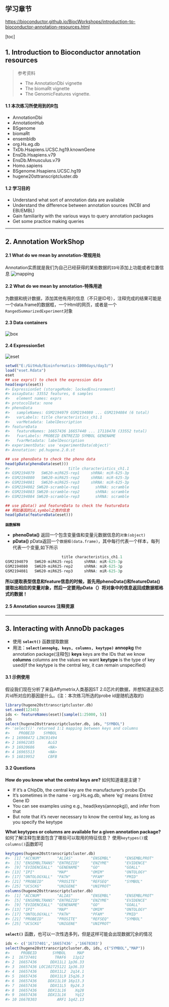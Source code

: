 ## 学习章节
https://bioconductor.github.io/BiocWorkshops/introduction-to-bioconductor-annotation-resources.html

[toc]

## 1. Introduction to Bioconductor annotation resources
> 参考资料
> + The AnnotationDbi vignette
> + The biomaRt vignette
> + The GenomicFeatures vignette.

#### 1.1 本次练习所使用到的R包
+ AnnotationDbi
+ AnnotationHub
+ BSgenome
+ biomaRt
+ ensembldb
+ org.Hs.eg.db
+ TxDb.Hsapiens.UCSC.hg19.knownGene
+ EnsDb.Hsapiens.v79
+ EnsDb.Mmusculus.v79
+ Homo.sapiens
+ BSgenome.Hsapiens.UCSC.hg19
+ hugene20sttranscriptcluster.db

#### 1.2 学习目的
+ Understand what sort of annotation data are available
+ Understand the difference between annotation sources (NCBI and EBI/EMBL)
+ Gain familiarity with the various ways to query annotation packages
+ Get some practice making queries

---

## 2. Annotation WorkShop
#### 2.1 What do we mean by annotation-常规用处
Annotation实质就是我们为自己已经获得的某些数据的`ID号`添加上功能或者位置信息
![mapping](https://github.com/Candlelight-XYJ/Bioinformatics-1000days/blob/master/day3/pic/mapping.png)
#### 2.2 What do we mean by annotation-特殊用途
为数据和统计数据，添加其他有用的信息（不只是ID号），注释完成的结果可能是一个data.frame的数据框，一个Html的网页，或者是一个`RangedSummarizedExperiment`对象


#### 2.3 Data containers 
![box](https://github.com/Candlelight-XYJ/Bioinformatics-1000days/blob/master/day3/pic/boxes.png)
#### 2.4 ExpressionSet
![eset](https://github.com/Candlelight-XYJ/Bioinformatics-1000days/blob/master/day3/pic/eset.png)
```r
setwd("E:/GitHub/Bioinformatics-1000days/day3/")
load("eset.Rdata")
eset
## use exprs() to check the expression data
head(exprs(eset))
#> ExpressionSet (storageMode: lockedEnvironment)
#> assayData: 33552 features, 6 samples 
#>   element names: exprs 
#> protocolData: none
#> phenoData
#>   sampleNames: GSM2194079 GSM2194080 ... GSM2194084 (6 total)
#>   varLabels: title characteristics_ch1.1
#>   varMetadata: labelDescription
#> featureData
#>   featureNames: 16657436 16657440 ... 17118478 (33552 total)
#>   fvarLabels: PROBEID ENTREZID SYMBOL GENENAME
#>   fvarMetadata: labelDescription
#> experimentData: use 'experimentData(object)'
#> Annotation: pd.hugene.2.0.st

## use phenoData to check the pheno data
head(pData(phenoData(eset)))
#>                          title characteristics_ch1.1
#> GSM2194079   SW620-miR625-rep1     shRNA: miR-625-3p
#> GSM2194080   SW620-miR625-rep2     shRNA: miR-625-3p
#> GSM2194081   SW620-miR625-rep3     shRNA: miR-625-3p
#> GSM2194082 SW620-scramble-rep1       shRNA: scramble
#> GSM2194083 SW620-scramble-rep2       shRNA: scramble
#> GSM2194084 SW620-scramble-rep3       shRNA: scramble

## use pData() and featureData to check the featureData
## 例如基因的id,symbol之类的信息
head(pData(featureData(eset)))

```
**`函数解释`**
+ **phenoData()**   返回一个包含变量值和变量元数据信息的`对象(object)`
+ **pData()**   pData返回一个`数据框(data.frame)`，其中每行代表一个样本，每列代表一个变量,如下所示
```r
                         title characteristics_ch1.1
GSM2194079   SW620-miR625-rep1     shRNA: miR-625-3p
GSM2194080   SW620-miR625-rep2     shRNA: miR-625-3p
GSM2194081   SW620-miR625-rep3     shRNA: miR-625-3p
```
**所以提取表型信息和feature信息的时候，首先用phenoData()和featureData()提取出相应的变量对象，然后一定要用pData（）将对象中的信息返回成数据框格式的数据！**

#### 2.5 Annotation sources 注释资源


---

## 3. Interacting with AnnoDb packages
+ 使用 **`select()`** 函数提取数据
+ 用法：**`select(annopkg, keys, columns, keytype)`**
**annopkg** the annotation package(注释包)
**keys** keys are the IDs that we know
**columns** columns are the values we want
**keytype** is the type of key used(if the keytype is the central key, it can remain unspecified)

#### 3.1 示例使用
假设我们现在分析了来自Affymetrix人类基因ST 2.0芯片的数据，并想知道这些芯片id所对应的基因是什么。(注：本次练习所选的probe id是随机选取的)
```r
library(hugene20sttranscriptcluster.db)
set.seed(12345)
ids <- featureNames(eset)[sample(1:25000, 5)]
ids
select(hugene20sttranscriptcluster.db, ids, "SYMBOL")
#> 'select()' returned 1:1 mapping between keys and columns
#>    PROBEID    SYMBOL
#> 1 16908472 LINC01494
#> 2 16962185      ALG3
#> 3 16920686      <NA>
#> 4 16965513      <NA>
#> 5 16819952      CBFB
```
#### 3.2 Questions
**How do you know what the central keys are?** 如何知道谁是主键？
+ If it’s a ChipDb, the central key are the manufacturer’s probe IDs
+ It’s sometimes in the name - org.Hs.eg.db, where ‘eg’ means Entrez Gene ID
+ You can see examples using e.g., head(keys(annopkg)), and infer from that
+ But note that it’s never necessary to know the central key, as long as you specify the keytype

**What keytypes or columns are available for a given annotation package?** 如何了解注释包里面包含了哪些可以取用的特征信息？
使用`keytypes()`或`columns()`函数即可
```r
keytypes(hugene20sttranscriptcluster.db)
#>  [1] "ACCNUM"       "ALIAS"        "ENSEMBL"      "ENSEMBLPROT" 
#>  [5] "ENSEMBLTRANS" "ENTREZID"     "ENZYME"       "EVIDENCE"    
#>  [9] "EVIDENCEALL"  "GENENAME"     "GO"           "GOALL"       
#> [13] "IPI"          "MAP"          "OMIM"         "ONTOLOGY"    
#> [17] "ONTOLOGYALL"  "PATH"         "PFAM"         "PMID"        
#> [21] "PROBEID"      "PROSITE"      "REFSEQ"       "SYMBOL"      
#> [25] "UCSCKG"       "UNIGENE"      "UNIPROT"
columns(hugene20sttranscriptcluster.db)
#>  [1] "ACCNUM"       "ALIAS"        "ENSEMBL"      "ENSEMBLPROT" 
#>  [5] "ENSEMBLTRANS" "ENTREZID"     "ENZYME"       "EVIDENCE"    
#>  [9] "EVIDENCEALL"  "GENENAME"     "GO"           "GOALL"       
#> [13] "IPI"          "MAP"          "OMIM"         "ONTOLOGY"    
#> [17] "ONTOLOGYALL"  "PATH"         "PFAM"         "PMID"        
#> [21] "PROBEID"      "PROSITE"      "REFSEQ"       "SYMBOL"      
#> [25] "UCSCKG"       "UNIGENE"      "UNIPROT"
```
**`select()`** 函数，也可以一次性选多列，但是这样可能会出现数据冗余的情况
```r
ids <- c('16737401','16657436' ,'16678303')
select(hugene20sttranscriptcluster.db, ids, c("SYMBOL","MAP"))
#>     PROBEID       SYMBOL     MAP
#> 1  16737401        TRAF6   11p12
#> 2  16657436      DDX11L1 1p36.33
#> 3  16657436 LOC102725121 1p36.33
#> 4  16657436      DDX11L2  2q14.1
#> 5  16657436      DDX11L9 15q26.3
#> 6  16657436     DDX11L10 16p13.3
#> 7  16657436      DDX11L5  9p24.3
#> 8  16657436     DDX11L16    Xq28
#> 9  16657436     DDX11L16    Yq12
#> 10 16678303         ARF1 1q42.13
```